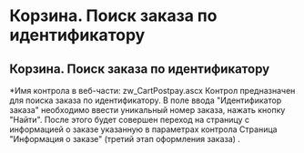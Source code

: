 ﻿---
description: 2.4.7
---
# Корзина. Поиск заказа по идентификатору
## Корзина. Поиск заказа по идентификатору
*Имя контрола в веб-части: zw_CartPostpay.ascx
Контрол предназначен для поиска заказа по идентификатору. В поле ввода "Идентификатор заказа" необходимо ввести уникальный номер заказа, нажать кнопку "Найти". После этого будет совершен переход на страницу с информацией о заказе указанную в параметрах контрола Страница "Информация о заказе" (третий этап оформления заказа) .
